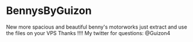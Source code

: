 # BennysByGuizon
 New more spacious and beautiful benny's motorworks
just extract and use the files on your VPS
Thanks !!!!
My twitter for questions: @Guizon4
